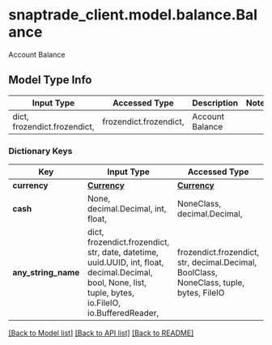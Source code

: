 # snaptrade_client.model.balance.Balance

Account Balance

## Model Type Info
Input Type | Accessed Type | Description | Notes
------------ | ------------- | ------------- | -------------
dict, frozendict.frozendict,  | frozendict.frozendict,  | Account Balance | 

### Dictionary Keys
Key | Input Type | Accessed Type | Description | Notes
------------ | ------------- | ------------- | ------------- | -------------
**currency** | [**Currency**](Currency.md) | [**Currency**](Currency.md) |  | [optional] 
**cash** | None, decimal.Decimal, int, float,  | NoneClass, decimal.Decimal,  |  | [optional] 
**any_string_name** | dict, frozendict.frozendict, str, date, datetime, uuid.UUID, int, float, decimal.Decimal, bool, None, list, tuple, bytes, io.FileIO, io.BufferedReader,  | frozendict.frozendict, str, decimal.Decimal, BoolClass, NoneClass, tuple, bytes, FileIO | any string name can be used but the value must be the correct type | [optional]

[[Back to Model list]](../../README.md#documentation-for-models) [[Back to API list]](../../README.md#documentation-for-api-endpoints) [[Back to README]](../../README.md)


